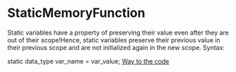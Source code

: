 # StaticMemoryFunction
Static variables have a property of preserving their value even after they are out of their scope!Hence, static variables preserve their previous value in their previous scope and are not initialized again in the new scope.
Syntax:

static data_type var_name = var_value; 
[Way to the code](https://github.com/ASTHA193/StaticMemoryFunction/commit/49cb165354e9d28ca9f448afd4084d21d4ac92c5)
